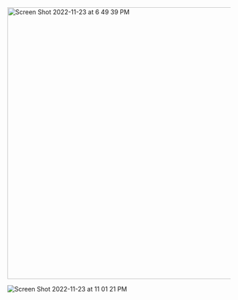 <img width="613" alt="Screen Shot 2022-11-23 at 6 49 39 PM" src="https://user-images.githubusercontent.com/106638262/203719834-e08a1412-c090-4ce6-a4e4-deb2eca01c56.png">



![Screen Shot 2022-11-23 at 11 01 21 PM](https://user-images.githubusercontent.com/106638262/203719954-26e8b48d-d782-4729-bd41-54c6e63bf940.png)
